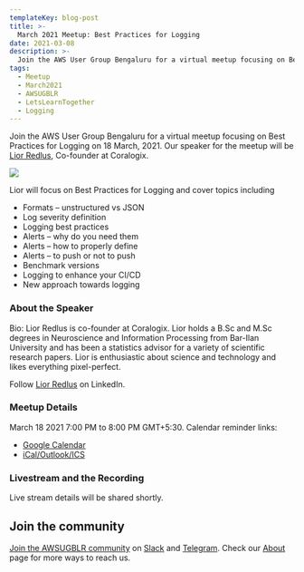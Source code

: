 ```yaml
---
templateKey: blog-post
title: >-
  March 2021 Meetup: Best Practices for Logging
date: 2021-03-08
description: >-
  Join the AWS User Group Bengaluru for a virtual meetup focusing on Best Practices for Logging
tags: 
  - Meetup 
  - March2021
  - AWSUGBLR 
  - LetsLearnTogether
  - Logging
---
```


Join the AWS User Group Bengaluru for a virtual meetup focusing on Best Practices for Logging on 18 March, 2021. Our speaker for the meetup will be [Lior Redlus](http://https/www.linkedin.com/in/redlus/), Co-founder at Coralogix.

![](/img/meetup/lior.png)

Lior will focus on Best Practices for Logging and cover topics including

- Formats – unstructured vs JSON
- Log severity definition
- Logging best practices
- Alerts – why do you need them
- Alerts – how to properly define
- Alerts – to push or not to push
- Benchmark versions
- Logging to enhance your CI/CD
- New approach towards logging

### About the Speaker

Bio: Lior Redlus is co-founder at Coralogix. Lior holds a B.Sc and M.Sc degrees in Neuroscience and Information Processing from Bar-Ilan University and has been a statistics advisor for a variety of scientific research papers. Lior is enthusiastic about science and technology and likes everything pixel-perfect.

Follow [Lior Redlus](https://www.linkedin.com/in/redlus/) on LinkedIn.


### Meetup Details

March 18 2021 7:00 PM to 8:00 PM GMT+5:30. Calendar reminder links:

- [Google Calendar](http://www.google.com/calendar/event?location=Online+event&action=TEMPLATE&sprop=name%3AAWS+User+Group-Bengaluru&sprop=website%3Ahttps%3A%2F%2Fwww.meetup.com%2Fawsugblr%2Fevents%2F276810320&details=For+full+details%2C+including+the+address%2C+and+to+RSVP+see%3A+https%3A%2F%2Fwww.meetup.com%2Fawsugblr%2Fevents%2F276810320%0A%0AJoin+the+AWS+User+Group+Bengaluru+for+a+virtual+meetup+focusing+on+Best+Practices+for+Logging+on+18+...&text=March+2021+Meetup%3A+Best+Practices+for+Logging&dates=20210318T133000Z%2F20210318T153000Z)
- [iCal/Outlook/ICS](https://www.meetup.com/awsugblr/events/276810320/ical/March+2021+Meetup%253A+Best+Practices+for+Logging.ics)


### Livestream and the Recording

Live stream details will be shared shortly.

## Join the community

[Join the AWSUGBLR community](https://www.awsugblr.in/) on [Slack](https://go.awsugblr.in/slack_invite) and [Telegram](http://go.awsugblr.in/telegram). Check our [About](https://www.awsugblr.in/about) page for more ways to reach us.
